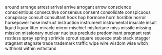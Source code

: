 around
arrange
arrest
arrival
arrive
arrogant
arrow
conscience
conscientious
consecutive
consensus
consent
consolidate
conspicuous
conspiracy
consult
consultant
hook
hop
hormone
horn
horrible
horror
horsepower
hose
instruct
instruction
instrument
instrumental
insulate
insult
liquid
liquor
litter
miracle
mirror
mischief
misfortune
miss
missile
missing
mission
missionary
nuclear
nucleus
preclude
predominant
pregnant
rest
restless
spray
spring
sprinkle
sprout
square
squeeze
stab
stack
stagger
stagnant
stagnate
trade
trademark
traffic
wipe
wire
wisdom
wise
witch
withhold
within
withstand
